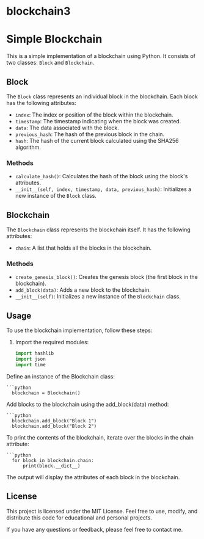 # blockchain3

# Simple Blockchain

This is a simple implementation of a blockchain using Python. It consists of two classes: `Block` and `Blockchain`.

## Block

The `Block` class represents an individual block in the blockchain. Each block has the following attributes:

- `index`: The index or position of the block within the blockchain.
- `timestamp`: The timestamp indicating when the block was created.
- `data`: The data associated with the block.
- `previous_hash`: The hash of the previous block in the chain.
- `hash`: The hash of the current block calculated using the SHA256 algorithm.

### Methods

- `calculate_hash()`: Calculates the hash of the block using the block's attributes.
- `__init__(self, index, timestamp, data, previous_hash)`: Initializes a new instance of the `Block` class.

## Blockchain

The `Blockchain` class represents the blockchain itself. It has the following attributes:

- `chain`: A list that holds all the blocks in the blockchain.

### Methods

- `create_genesis_block()`: Creates the genesis block (the first block in the blockchain).
- `add_block(data)`: Adds a new block to the blockchain.
- `__init__(self)`: Initializes a new instance of the `Blockchain` class.

## Usage

To use the blockchain implementation, follow these steps:

1. Import the required modules:

   ```python
   import hashlib
   import json
   import time
   
Define an instance of the Blockchain class:

    ```python
      blockchain = Blockchain()
      
Add blocks to the blockchain using the add_block(data) method:

    ```python
      blockchain.add_block("Block 1")
      blockchain.add_block("Block 2")
    
To print the contents of the blockchain, iterate over the blocks in the chain attribute:

    ```python
      for block in blockchain.chain:
          print(block.__dict__)
The output will display the attributes of each block in the blockchain.

## License
This project is licensed under the MIT License. Feel free to use, modify, and distribute this code for educational and personal projects.

If you have any questions or feedback, please feel free to contact me.
